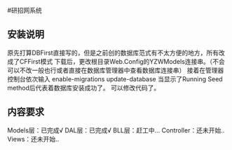 #研招网系统
## 安装说明
原先打算DBFirst直接写的，但是之前创的数据库范式有不太方便的地方，所有改成了CFFirst模式
下载后，更改根目录Web.Config的YZWModels连接串。（不会可以不改一般也行或者直接在数据库管理器中查看数据库连接串）
接着在管理器控制台依次输入
enable-migrations
update-database
当显示了Running Seed method后代表着数据库安装成功了。
可以修改代码了。
## 内容要求
Models层：已完成√
DAL层：已完成√
BLL层：赶工中...
Controller：还未开始..
Views：还未开始..

